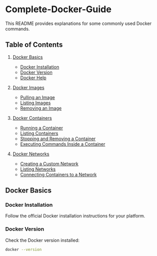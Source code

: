 # Complete-Docker-Guide
This README provides explanations for some commonly used Docker commands.

## Table of Contents

1. [Docker Basics](#docker-basics)
   - [Docker Installation](#docker-installation)
   - [Docker Version](#docker-version)
   - [Docker Help](#docker-help)

2. [Docker Images](#docker-images)
   - [Pulling an Image](#pulling-an-image)
   - [Listing Images](#listing-images)
   - [Removing an Image](#removing-an-image)

3. [Docker Containers](#docker-containers)
   - [Running a Container](#running-a-container)
   - [Listing Containers](#listing-containers)
   - [Stopping and Removing a Container](#stopping-and-removing-a-container)
   - [Executing Commands Inside a Container](#executing-commands-inside-a-container)

4. [Docker Networks](#docker-networks)
   - [Creating a Custom Network](#creating-a-custom-network)
   - [Listing Networks](#listing-networks)
   - [Connecting Containers to a Network](#connecting-containers-to-a-network)

## Docker Basics

### Docker Installation

Follow the official Docker installation instructions for your platform.

### Docker Version

Check the Docker version installed:

```bash
docker --version
